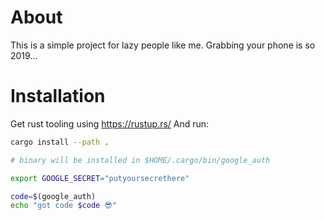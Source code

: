 # About

This is a simple project for lazy people like me.
Grabbing your phone is so 2019...

# Installation

Get rust tooling using  https://rustup.rs/ And run:

```bash
cargo install --path .

# binary will be installed in $HOME/.cargo/bin/google_auth

export GOOGLE_SECRET="putyoursecrethere"

code=$(google_auth)
echo "got code $code 😎"
``` 